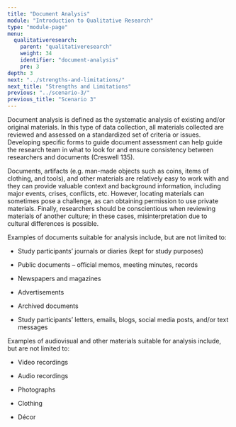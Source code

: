 ```yaml
---
title: "Document Analysis"
module: "Introduction to Qualitative Research"
type: "module-page"
menu:
  qualitativeresearch:
    parent: "qualitativeresearch"
    weight: 34
    identifier: "document-analysis"
    pre: 3
depth: 3
next: "../strengths-and-limitations/"
next_title: "Strengths and Limitations"
previous: "../scenario-3/"
previous_title: "Scenario 3"
---
```

<div class="qualitativeresearch"><div class="pageblock"><p>Document analysis is defined as the systematic analysis of existing and/or original materials. In this type of data collection, all materials collected are reviewed and assessed on a standardized set of criteria or issues. Developing specific forms to guide document assessment can help guide the research team in what to look for and ensure consistency between researchers and documents (Creswell 135). </p>
<p>Documents, artifacts (e.g. man-made objects such as coins, items of clothing, and tools), and other materials are relatively easy to work with and they can provide valuable context and background information, including major events, crises, conflicts, etc. However, locating materials can sometimes pose a challenge, as can obtaining permission to use private materials. Finally, researchers should be conscientious when reviewing materials of another culture; in these cases, misinterpretation due to cultural differences is possible.</p>
<p>Examples of documents suitable for analysis include, but are not limited to:</p>
<ul>
<li>
<p>Study participants’ journals or diaries (kept for study purposes)</p>
</li>
<li>
<p>Public documents – official memos, meeting minutes, records</p>
</li>
<li>
<p>Newspapers and magazines</p>
</li>
<li>
<p>Advertisements</p>
</li>
<li>
<p>Archived documents</p>
</li>
<li>
<p>Study participants’ letters, emails, blogs, social media posts, and/or text messages</p>
</li>
</ul>
<p>Examples of audiovisual and other materials suitable for analysis include, but are not limited to:</p>
<ul>
<li>
<p>Video recordings</p>
</li>
<li>
<p>Audio recordings</p>
</li>
<li>
<p>Photographs</p>
</li>
<li>
<p>Clothing</p>
</li>
<li>
<p>Décor</p>
</li>
</ul>
</div></div>